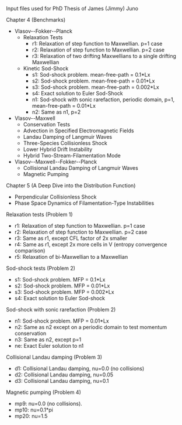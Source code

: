 Input files used for PhD Thesis of James (Jimmy) Juno

Chapter 4 (Benchmarks)

- Vlasov--Fokker--Planck
  - Relaxation Tests
    - r1: Relaxation of step function to Maxwellian. p=1 case
    - r2: Relaxation of step function to Maxwellian. p=2 case
    - r3: Relaxation of two drifting Maxwellians to a single drifting Maxwellian
  - Kinetic Sod-Shock
    - s1: Sod-shock problem. mean-free-path = 0.1*Lx
    - s2: Sod-shock problem. mean-free-path = 0.01*Lx
    - s3: Sod-shock problem. mean-free-path = 0.002*Lx
    - s4: Exact solution to Euler Sod-Shock
    - n1: Sod-shock with sonic rarefaction, periodic domain, p=1, mean-free-path = 0.01*Lx
    - n2: Same as n1, p=2
- Vlasov--Maxwell
  - Conservation Tests
  - Advection in Specified Electromagnetic Fields
  - Landau Damping of Langmuir Waves
  - Three-Species Collisionless Shock
  - Lower Hybrid Drift Instability
  - Hybrid Two-Stream-Filamentation Mode
- Vlasov--Maxwell--Fokker--Planck
  - Collisional Landau Damping of Langmuir Waves
  - Magnetic Pumping

Chapter 5 (A Deep Dive into the Distribution Function)

- Perpendicular Collisionless Shock
- Phase Space Dynamics of Filamentation-Type Instabilities

Relaxation tests (Problem 1)

- r1: Relaxation of step function to Maxwellian. p=1 case
- r2: Relaxation of step function to Maxwellian. p=2 case
- r3: Same as r1, except CFL factor of 2x smaller
- r4: Same as r1, except 2x more cells in V (entropy convergence comparison)
- r5: Relaxation of bi-Maxwellian to a Maxwellian

Sod-shock tests (Problem 2)

- s1: Sod-shock problem. MFP = 0.1*Lx
- s2: Sod-shock problem. MFP = 0.01*Lx
- s3: Sod-shock problem. MFP = 0.002*Lx
- s4: Exact solution to Euler Sod-shock

Sod-shock with sonic rarefaction (Problem 2)

- n1: Sod-shock problem. MFP = 0.01*Lx
- n2: Same as n2 except on a periodic domain to test momentum conservation
- n3: Same as n2, except p=1
- ne: Exact Euler solution to n1

Collisional Landau damping (Problem 3)

- d1: Collisional Landau damping, nu=0.0 (no collisions)
- d2: Collisional Landau damping, nu=0.05
- d3: Collisional Landau damping, nu=0.1

Magnetic pumping (Problem 4)

- mp9:  nu=0.0 (no collisions).
- mp10: nu=0.1*pi
- mp20: nu=1.5
